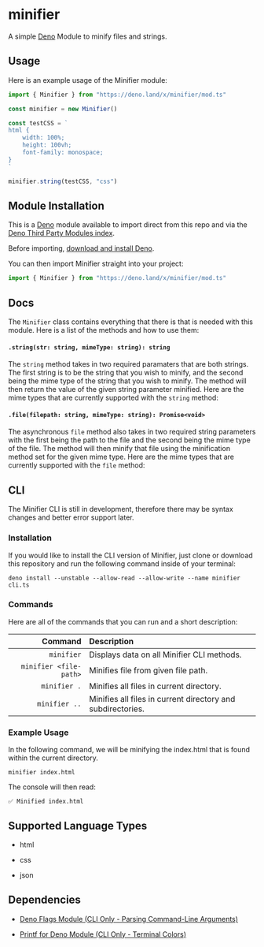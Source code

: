 # minifier

A simple [Deno](https://deno.land) Module to minify files and strings.

## Usage

Here is an example usage of the Minifier module:

```ts
import { Minifier } from "https://deno.land/x/minifier/mod.ts"

const minifier = new Minifier()

const testCSS = `
html {
    width: 100%;
    height: 100vh;
    font-family: monospace;
}
`

minifier.string(testCSS, "css")
```

## Module Installation

This is a [Deno](https://deno.land/) module available to import direct from this repo and via the [Deno Third Party Modules index](https://deno.land/x/minifier).

Before importing, [download and install Deno](https://deno.land/#installation).

You can then import Minifier straight into your project:

```ts
import { Minifier } from "https://deno.land/x/minifier/mod.ts"
```

## Docs

The `Minifier` class contains everything that there is that is needed with this module. Here is a list of the methods and how to use them:

#### `.string(str: string, mimeType: string): string`

The `string` method takes in two required paramaters that are both strings. The first string is to be the string that you wish to minify, and the second being the mime type of the string that you wish to minify. The method will then return the value of the given string parameter minified. Here are the mime types that are currently supported with the `string` method:

#### `.file(filepath: string, mimeType: string): Promise<void>`

The asynchronous `file` method also takes in two required string parameters with the first being the path to the file and the second being the mime type of the file. The method will then minify that file using the minification method set for the given mime type. Here are the mime types that are currently supported with the `file` method:

## CLI

The Minifier CLI is still in development, therefore there may be syntax changes and better error support later.

### Installation

If you would like to install the CLI version of Minifier, just clone or download this repository and run the following command inside of your terminal:

```shell
deno install --unstable --allow-read --allow-write --name minifier cli.ts
```

### Commands

Here are all of the commands that you can run and a short description:

|                Command | Description                                                 |
| ---------------------: | :---------------------------------------------------------- |
|             `minifier` | Displays data on all Minifier CLI methods.                  |
| `minifier <file-path>` | Minifies file from given file path.                         |
|           `minifier .` | Minifies all files in current directory.                    |
|          `minifier ..` | Minifies all files in current directory and subdirectories. |

### Example Usage

In the following command, we will be minifying the index.html that is found within the current directory.

```shell
minifier index.html
```

The console will then read:

```shell
✅ Minified index.html
```

## Supported Language Types

- html

- css

- json

## Dependencies

- [Deno Flags Module (CLI Only - Parsing Command-Line Arguments)](https://deno.land/std@0.64.0/flags)

- [Printf for Deno Module (CLI Only - Terminal Colors)](https://deno.land/std@0.64.0/fmt)
